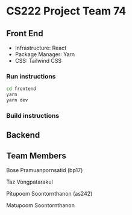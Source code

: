 # CS222 Project Team 74

## Front End
- Infrastructure: React
- Package Manager: Yarn
- CSS: Tailwind CSS

### Run instructions
```bash
cd frontend
yarn
yarn dev
```

### Build instructions

## Backend


## Team Members
Bose Pramuanpornsatid (bp17)

Taz Vongpatarakul

Pitupoom Soontornthanon (as242)

Matupoom Soontornthanon
